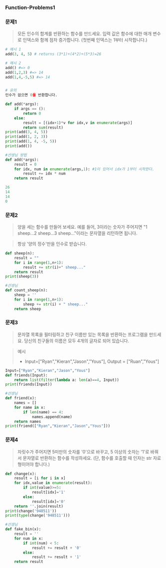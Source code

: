 ### Function-Problems1

### 문제1

> 모든 인수의 합계를 반환하는 함수를 만드세요. 입력 값은 함수에 대한 매개 변수로 인덱스와 함께 점차 증가합니다. (첫번째 인덱스는 1부터 시작합니다.)

```python
# 예시 1
add(3, 4, 5) # returns (3*1)+(4*2)+(5*3)=26

# 예시 2
add() #=> 0
add(1,2,3) #=> 14
add(1,4,-5,5) #=> 14


# 유의
인수가 없으면 0을 반환합니다.
```

```python
def add(*args):
    if args == ():
        return 0
    else:
    	result = [(idx+1)*v for idx,v in enumerate(args)]
    	return sum(result)
print(add(3, 4, 5))
print(add(1, 2, 3))
print(add(1, 4, -5, 5))
print(add())

#선생님 방법
def add(*args):
    result = 0
    for idx, num in enumerate(args,1): #1이 있어서 idx가 1부터 시작한다.
        result += idx * num
    return result
```

```python
26
14
14
0
```

### 문제2

> 양을 세는 함수를 만들어 보세요. 예를 들어, 3이라는 숫자가 주어지면 "1 sheep...2 sheep...3 sheep..."이라는 문자열을 리턴하면 됩니다.

> 항상 '양의 정수'만을 인수로 받습니다.

```python
def sheep(n):
    result = ""
    for i in range(1,n+1):
        result += str(i)+" sheep..."
    return result
print(sheep(3))

#선생님
def count_sheep(n):
    sheep = ''
    for i in range(1,n+1):
        sheep += str(i) + " sheep..."
    return sheep
```

### 문제3

> 문자열 목록을 필터링하고 친구 이름만 있는 목록을 반환하는 프로그램을 만드세요. 당신의 친구들의 이름은 모두 4개의 글자로 되어 있습니다.

> 예시
>
> - Input=["Ryan","Kieran","Jason","Yous"], Output = ["Ruan","Yous"]

```python
Input=["Ryan","Kieran","Jason","Yous"]
def friends(Input):
    return list(filter(lambda a: len(a)==4, Input))
print(friends(Input))

#선생님
def friend(x):
    names = []
    for name in x:
        if len(name) == 4:
            names.append(name)
    return names
print(friend(["Ryan","Kieran","Jason","Yous"]))
```

###  문제4

> 자릿수가 주어지면 5미만의 숫자를 '0'으로 바꾸고, 5 이상의 숫자는 '1'로 바꿔서 문자열로 반환하는 함수를 작성하세요. (단, 함수를 호출할 때 인자는 str 자료형이어야 합니다.)

```python
def change(x):
    result = [i for i in x]
    for idx,value in enumerate(result):
        if int(value)>=5:
            result[idx]='1'
        else:
            result[idx]='0'
    return ''.join(result)
print(change('948511'))
print(type(change('948511')))

#선생님
def fake_bin(x):
    result = ''
    for num in x:
        if int(num) < 5:
            result += result + '0'
        else:
            result += result + '1'
    return result
```

